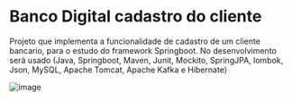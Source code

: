 # Banco Digital cadastro do cliente
Projeto que implementa a funcionalidade de cadastro de um cliente bancario, 
para o estudo do framework Springboot. No desenvolvimento será usado (Java, 
Springboot, Maven, Junit, Mockito, SpringJPA, lombok, Json, 
MySQL, Apache Tomcat, Apache Kafka e Hibernate)


![image](https://user-images.githubusercontent.com/15036785/130637829-0c50ede9-9fc7-42bb-92ed-ea7eab4e80d7.png)

